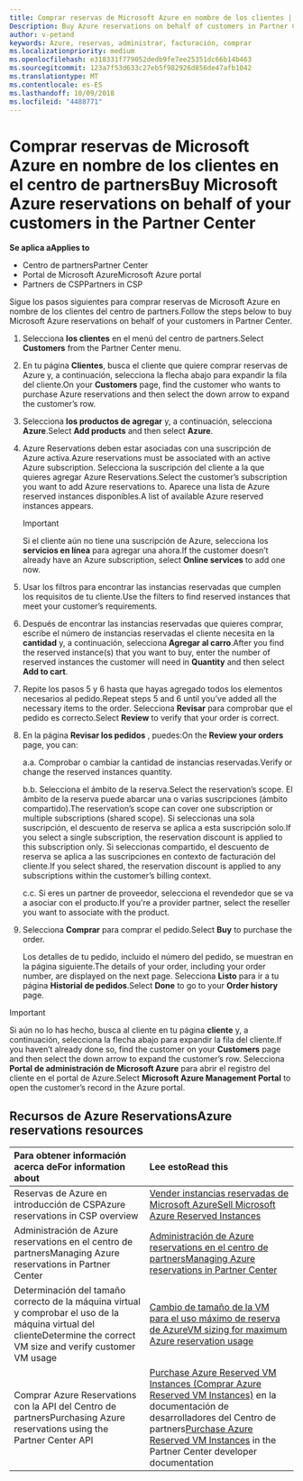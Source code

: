 ```yaml
---
title: Comprar reservas de Microsoft Azure en nombre de los clientes | Centro de partners
Description: Buy Azure reservations on behalf of customers in Partner Center.
author: v-petand
keywords: Azure, reservas, administrar, facturación, comprar
ms.localizationpriority: medium
ms.openlocfilehash: e318331f779052dedb9fe7ee25351dc66b14b463
ms.sourcegitcommit: 123a7f53d633c27eb5f982926d856de47afb1042
ms.translationtype: MT
ms.contentlocale: es-ES
ms.lasthandoff: 10/09/2018
ms.locfileid: "4488771"
---
```

# <a name="buy-microsoft-azure-reservations-on-behalf-of-your-customers-in-the-partner-center"></a><span data-ttu-id="cf62b-103">Comprar reservas de Microsoft Azure en nombre de los clientes en el centro de partners</span><span class="sxs-lookup"><span data-stu-id="cf62b-103">Buy Microsoft Azure reservations on behalf of your customers in the Partner Center</span></span> 

**<span data-ttu-id="cf62b-104">Se aplica a</span><span class="sxs-lookup"><span data-stu-id="cf62b-104">Applies to</span></span>**

-  <span data-ttu-id="cf62b-105">Centro de partners</span><span class="sxs-lookup"><span data-stu-id="cf62b-105">Partner Center</span></span>
-  <span data-ttu-id="cf62b-106">Portal de Microsoft Azure</span><span class="sxs-lookup"><span data-stu-id="cf62b-106">Microsoft Azure portal</span></span>
-  <span data-ttu-id="cf62b-107">Partners de CSP</span><span class="sxs-lookup"><span data-stu-id="cf62b-107">Partners in CSP</span></span>

<span data-ttu-id="cf62b-108">Sigue los pasos siguientes para comprar reservas de Microsoft Azure en nombre de los clientes del centro de partners.</span><span class="sxs-lookup"><span data-stu-id="cf62b-108">Follow the steps below to buy Microsoft Azure reservations on behalf of your customers in Partner Center.</span></span>

1. <span data-ttu-id="cf62b-109">Selecciona **los clientes** en el menú del centro de partners.</span><span class="sxs-lookup"><span data-stu-id="cf62b-109">Select **Customers** from the Partner Center menu.</span></span>  

2. <span data-ttu-id="cf62b-110">En tu página **Clientes**, busca el cliente que quiere comprar reservas de Azure y, a continuación, selecciona la flecha abajo para expandir la fila del cliente.</span><span class="sxs-lookup"><span data-stu-id="cf62b-110">On your **Customers** page, find the customer who wants to purchase Azure reservations and then select the down arrow to expand the customer’s row.</span></span>  

3. <span data-ttu-id="cf62b-111">Selecciona **los productos de agregar** y, a continuación, selecciona **Azure**.</span><span class="sxs-lookup"><span data-stu-id="cf62b-111">Select **Add products** and then select **Azure**.</span></span> 
    
4. <span data-ttu-id="cf62b-112">Azure Reservations deben estar asociadas con una suscripción de Azure activa.</span><span class="sxs-lookup"><span data-stu-id="cf62b-112">Azure reservations must be associated with an active Azure subscription.</span></span> <span data-ttu-id="cf62b-113">Selecciona la suscripción del cliente a la que quieres agregar Azure Reservations.</span><span class="sxs-lookup"><span data-stu-id="cf62b-113">Select the customer’s subscription you want to add Azure reservations to.</span></span> <span data-ttu-id="cf62b-114">Aparece una lista de Azure reserved instances disponibles.</span><span class="sxs-lookup"><span data-stu-id="cf62b-114">A list of available Azure reserved instances appears.</span></span> 

    >[!IMPORTANT] 
    ><span data-ttu-id="cf62b-115">Si el cliente aún no tiene una suscripción de Azure, selecciona los **servicios en línea** para agregar una ahora.</span><span class="sxs-lookup"><span data-stu-id="cf62b-115">If the customer doesn’t already have an Azure subscription, select **Online services** to add one now.</span></span> 

5. <span data-ttu-id="cf62b-116">Usar los filtros para encontrar las instancias reservadas que cumplen los requisitos de tu cliente.</span><span class="sxs-lookup"><span data-stu-id="cf62b-116">Use the filters to find reserved instances that meet your customer’s requirements.</span></span>  

6. <span data-ttu-id="cf62b-117">Después de encontrar las instancias reservadas que quieres comprar, escribe el número de instancias reservadas el cliente necesita en la **cantidad** y, a continuación, selecciona **Agregar al carro**.</span><span class="sxs-lookup"><span data-stu-id="cf62b-117">After you find the reserved instance(s) that you want to buy, enter the number of reserved instances the customer will need in **Quantity** and then select **Add to cart**.</span></span>  

7. <span data-ttu-id="cf62b-118">Repite los pasos 5 y 6 hasta que hayas agregado todos los elementos necesarios al pedido.</span><span class="sxs-lookup"><span data-stu-id="cf62b-118">Repeat steps 5 and 6 until you’ve added all the necessary items to the order.</span></span> <span data-ttu-id="cf62b-119">Selecciona **Revisar** para comprobar que el pedido es correcto.</span><span class="sxs-lookup"><span data-stu-id="cf62b-119">Select **Review** to verify that your order is correct.</span></span>  

8. <span data-ttu-id="cf62b-120">En la página **Revisar los pedidos** , puedes:</span><span class="sxs-lookup"><span data-stu-id="cf62b-120">On the **Review your orders** page, you can:</span></span> 

    <span data-ttu-id="cf62b-121">a.</span><span class="sxs-lookup"><span data-stu-id="cf62b-121">a.</span></span> <span data-ttu-id="cf62b-122">Comprobar o cambiar la cantidad de instancias reservadas.</span><span class="sxs-lookup"><span data-stu-id="cf62b-122">Verify or change the reserved instances quantity.</span></span>

    <span data-ttu-id="cf62b-123">b.</span><span class="sxs-lookup"><span data-stu-id="cf62b-123">b.</span></span> <span data-ttu-id="cf62b-124">Selecciona el ámbito de la reserva.</span><span class="sxs-lookup"><span data-stu-id="cf62b-124">Select the reservation’s scope.</span></span> <span data-ttu-id="cf62b-125">El ámbito de la reserva puede abarcar una o varias suscripciones (ámbito compartido).</span><span class="sxs-lookup"><span data-stu-id="cf62b-125">The reservation’s scope can cover one subscription or multiple subscriptions (shared scope).</span></span> <span data-ttu-id="cf62b-126">Si seleccionas una sola suscripción, el descuento de reserva se aplica a esta suscripción solo.</span><span class="sxs-lookup"><span data-stu-id="cf62b-126">If you select a single subscription, the reservation discount is applied to this subscription only.</span></span> <span data-ttu-id="cf62b-127">Si seleccionas compartido, el descuento de reserva se aplica a las suscripciones en contexto de facturación del cliente.</span><span class="sxs-lookup"><span data-stu-id="cf62b-127">If you select shared, the reservation discount is applied to any subscriptions within the customer’s billing context.</span></span> 

    <span data-ttu-id="cf62b-128">c.</span><span class="sxs-lookup"><span data-stu-id="cf62b-128">c.</span></span> <span data-ttu-id="cf62b-129">Si eres un partner de proveedor, selecciona el revendedor que se va a asociar con el producto.</span><span class="sxs-lookup"><span data-stu-id="cf62b-129">If you're a provider partner, select the reseller you want to associate with the product.</span></span>

9. <span data-ttu-id="cf62b-130">Selecciona **Comprar** para comprar el pedido.</span><span class="sxs-lookup"><span data-stu-id="cf62b-130">Select **Buy** to purchase the order.</span></span> 

    <span data-ttu-id="cf62b-131">Los detalles de tu pedido, incluido el número del pedido, se muestran en la página siguiente.</span><span class="sxs-lookup"><span data-stu-id="cf62b-131">The details of your order, including your order number, are displayed on the next page.</span></span> <span data-ttu-id="cf62b-132">Selecciona **Listo** para ir a tu página **Historial de pedidos**.</span><span class="sxs-lookup"><span data-stu-id="cf62b-132">Select **Done** to go to your **Order history** page.</span></span> 

>[!IMPORTANT]
><span data-ttu-id="cf62b-133">Si aún no lo has hecho, busca al cliente en tu página **cliente** y, a continuación, selecciona la flecha abajo para expandir la fila del cliente.</span><span class="sxs-lookup"><span data-stu-id="cf62b-133">If you haven’t already done so, find the customer on your **Customers** page and then select the down arrow to expand the customer’s row.</span></span> <span data-ttu-id="cf62b-134">Selecciona **Portal de administración de Microsoft Azure** para abrir el registro del cliente en el portal de Azure.</span><span class="sxs-lookup"><span data-stu-id="cf62b-134">Select **Microsoft Azure Management Portal** to open the customer’s record in the Azure portal.</span></span>

## <a name="azure-reservations-resources"></a><span data-ttu-id="cf62b-135">Recursos de Azure Reservations</span><span class="sxs-lookup"><span data-stu-id="cf62b-135">Azure reservations resources</span></span>
|**<span data-ttu-id="cf62b-136">Para obtener información acerca de</span><span class="sxs-lookup"><span data-stu-id="cf62b-136">For information about</span></span>**   |**<span data-ttu-id="cf62b-137">Lee esto</span><span class="sxs-lookup"><span data-stu-id="cf62b-137">Read this</span></span>**    |
|:-----------------------------|:-----------------|
|<span data-ttu-id="cf62b-138">Reservas de Azure en introducción de CSP</span><span class="sxs-lookup"><span data-stu-id="cf62b-138">Azure reservations in CSP overview</span></span>  | [<span data-ttu-id="cf62b-139">Vender instancias reservadas de Microsoft Azure</span><span class="sxs-lookup"><span data-stu-id="cf62b-139">Sell Microsoft Azure Reserved Instances</span></span>](azure-reservations.md) |
|<span data-ttu-id="cf62b-140">Administración de Azure reservations en el centro de partners</span><span class="sxs-lookup"><span data-stu-id="cf62b-140">Managing Azure reservations in Partner Center</span></span> | [<span data-ttu-id="cf62b-141">Administración de Azure reservations en el centro de partners</span><span class="sxs-lookup"><span data-stu-id="cf62b-141">Managing Azure reservations in Partner Center</span></span>](azure-reservations-manage.md)
|<span data-ttu-id="cf62b-142">Determinación del tamaño correcto de la máquina virtual y comprobar el uso de la máquina virtual del cliente</span><span class="sxs-lookup"><span data-stu-id="cf62b-142">Determine the correct VM size and verify customer VM usage</span></span>   |[<span data-ttu-id="cf62b-143">Cambio de tamaño de la VM para el uso máximo de reserva de Azure</span><span class="sxs-lookup"><span data-stu-id="cf62b-143">VM sizing for maximum Azure reservation usage</span></span>](azure-usage.md)   |
|<span data-ttu-id="cf62b-144">Comprar Azure Reservations con la API del Centro de partners</span><span class="sxs-lookup"><span data-stu-id="cf62b-144">Purchasing Azure reservations using the Partner Center API</span></span> | <span data-ttu-id="cf62b-145">[Purchase Azure Reserved VM Instances (Comprar Azure Reserved VM Instances)](https://docs.microsoft.com/partner-center/develop/purchase-azure-reservations) en la documentación de desarrolladores del Centro de partners</span><span class="sxs-lookup"><span data-stu-id="cf62b-145">[Purchase Azure Reserved VM Instances](https://docs.microsoft.com/partner-center/develop/purchase-azure-reservations) in the Partner Center developer documentation</span></span>

 


 
